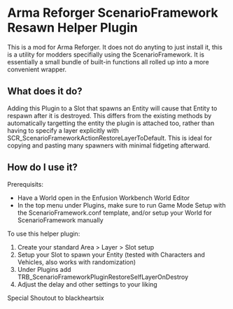# Arma Reforger ScenarioFramework Resawn Helper Plugin

This is a mod for Arma Reforger. It does not do anyting to just install it, this is a utility for modders specifially using the ScenarioFramework. It is essentially a small bundle of built-in functions all rolled up into a more convenient wrapper. 


## What does it do?

Adding this Plugin to a Slot that spawns an Entity will cause that Entity to respawn after it is destroyed. This differs from the existing methods by automatically targetting the entity the plugin is attached too, rather than having to specify a layer explicitly with SCR_ScenarioFrameworkActionRestoreLayerToDefault. This is ideal for copying and pasting many spawners with minimal fidgeting afterward. 


## How do I use it?

Prerequisits:
- Have a World open in the Enfusion Workbench World Editor
- In the top menu under Plugins, make sure to run Game Mode Setup with the ScenarioFramework.conf template, and/or setup your World for ScenarioFramework manually

To use this helper plugin:
1. Create your standard Area > Layer > Slot setup
2. Setup your Slot to spawn your Entity (tested with Characters and Vehicles, also works with randomization)
3. Under Plugins add TRB_ScenarioFrameworkPluginRestoreSelfLayerOnDestroy
4. Adjust the delay and other settings to your liking



Special Shoutout to blackheartsix
